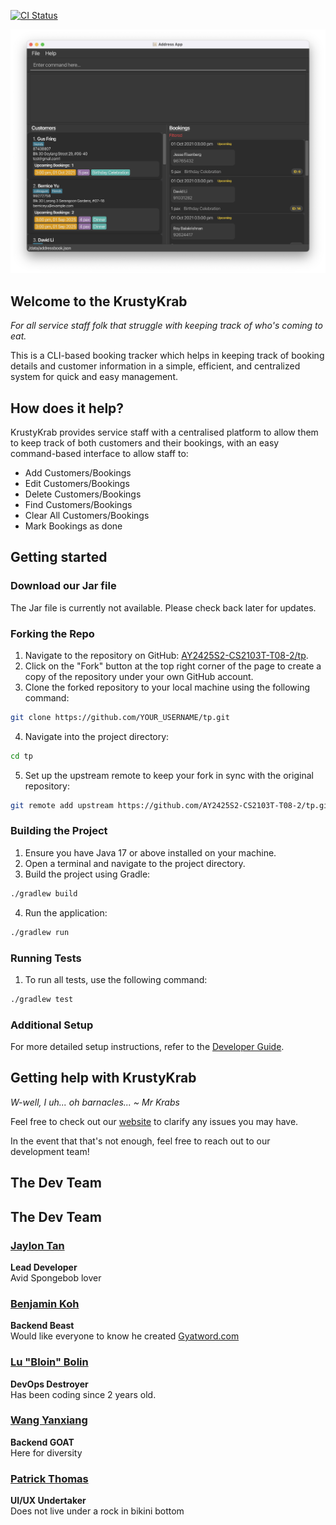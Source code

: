 [![CI Status](https://github.com/AY2425S2-CS2103T-T08-2/tp/workflows/Java%20CI/badge.svg)](https://github.com/AY2425S2-CS2103T-T08-2/tp/actions)

![Ui](docs/images/Ui.png)

## Welcome to the KrustyKrab

_For all service staff folk that struggle with keeping track of who's coming to eat._

This is a CLI-based booking tracker which helps in keeping track of booking details and customer information in a simple, efficient, and centralized system for quick and easy management.

## How does it help?

KrustyKrab provides service staff with a centralised platform to allow them to keep track of both customers and their bookings, with an easy command-based interface to allow staff to:

- Add Customers/Bookings
- Edit Customers/Bookings
- Delete Customers/Bookings
- Find Customers/Bookings
- Clear All Customers/Bookings
- Mark Bookings as done

## Getting started

### Download our Jar file

The Jar file is currently not available. Please check back later for updates.

### Forking the Repo

1. Navigate to the repository on GitHub: [AY2425S2-CS2103T-T08-2/tp](https://github.com/AY2425S2-CS2103T-T08-2/tp).
2. Click on the "Fork" button at the top right corner of the page to create a copy of the repository under your own GitHub account.
3. Clone the forked repository to your local machine using the following command:

```sh
git clone https://github.com/YOUR_USERNAME/tp.git
```

4. Navigate into the project directory:

```sh
cd tp
```

5. Set up the upstream remote to keep your fork in sync with the original repository:

```sh
git remote add upstream https://github.com/AY2425S2-CS2103T-T08-2/tp.git
```

### Building the Project

1. Ensure you have Java 17 or above installed on your machine.
2. Open a terminal and navigate to the project directory.
3. Build the project using Gradle:

```sh
./gradlew build
```

4. Run the application:

```sh
./gradlew run
```

### Running Tests

1. To run all tests, use the following command:

```sh
./gradlew test
```

### Additional Setup

For more detailed setup instructions, refer to the [Developer Guide](https://ay2425s2-cs2103t-t08-2.github.io/tp/DeveloperGuide.html).

## Getting help with KrustyKrab

_W-well, I uh... oh barnacles...
~ Mr Krabs_

Feel free to check out our [website](https://ay2425s2-cs2103t-t08-2.github.io/tp/) to clarify any issues you may have.

In the event that that's not enough, feel free to reach out to our development team!

## The Dev Team

## The Dev Team

### [Jaylon Tan](https://github.com/jaylontan)

**Lead Developer**  
Avid Spongebob lover

### [Benjamin Koh](https://github.com/ben926)

**Backend Beast**  
Would like everyone to know he created [Gyatword.com](https://gyatword.com)

### [Lu "Bloin" Bolin](https://github.com/LuBolin)

**DevOps Destroyer**  
Has been coding since 2 years old.

### [Wang Yanxiang](https://github.com/isawangyx)

**Backend GOAT**  
Here for diversity

### [Patrick Thomas](https://github.com/pastchum)

**UI/UX Undertaker**  
Does not live under a rock in bikini bottom
